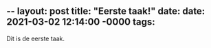 --
layout: post
title: "Eerste taak!"
date: date: 2021-03-02 12:14:00 -0000
tags:
--

Dit is de eerste taak.